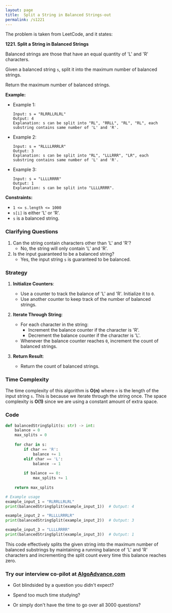 ```yaml
---
layout: page
title:  Split a String in Balanced Strings-out
permalink: /s1221
---
```


The problem is taken from LeetCode, and it states:

**1221. Split a String in Balanced Strings**

Balanced strings are those that have an equal quantity of 'L' and 'R' characters.

Given a balanced string `s`, split it into the maximum number of balanced strings.

Return the maximum number of balanced strings.

**Example:**

- Example 1:
  ```
  Input: s = "RLRRLLRLRL"
  Output: 4
  Explanation: s can be split into "RL", "RRLL", "RL", "RL", each substring contains same number of 'L' and 'R'.
  ```
  
- Example 2:
  ```
  Input: s = "RLLLLRRRLR"
  Output: 3
  Explanation: s can be split into "RL", "LLLRRR", "LR", each substring contains same number of 'L' and 'R'.
  ```
  
- Example 3:
  ```
  Input: s = "LLLLRRRR"
  Output: 1
  Explanation: s can be split into "LLLLRRRR".
  ```
  
**Constraints:**
- `1 <= s.length <= 1000`
- `s[i]` is either 'L' or 'R'.
- `s` is a balanced string.

### Clarifying Questions

1. Can the string contain characters other than 'L' and 'R'?
   - No, the string will only contain 'L' and 'R'.
2. Is the input guaranteed to be a balanced string?
   - Yes, the input string `s` is guaranteed to be balanced.

### Strategy

1. **Initialize Counters**: 
   - Use a counter to track the balance of 'L' and 'R'. Initialize it to `0`.
   - Use another counter to keep track of the number of balanced strings.

2. **Iterate Through String**:
   - For each character in the string:
     - Increment the balance counter if the character is 'R'.
     - Decrement the balance counter if the character is 'L'.
   - Whenever the balance counter reaches `0`, increment the count of balanced strings.

3. **Return Result**:
   - Return the count of balanced strings.

### Time Complexity

The time complexity of this algorithm is **O(n)** where `n` is the length of the input string `s`. This is because we iterate through the string once. The space complexity is **O(1)** since we are using a constant amount of extra space.

### Code

```python
def balancedStringSplit(s: str) -> int:
    balance = 0
    max_splits = 0
    
    for char in s:
        if char == 'R':
            balance += 1
        elif char == 'L':
            balance -= 1
        
        if balance == 0:
            max_splits += 1
    
    return max_splits

# Example usage
example_input_1 = "RLRRLLRLRL"
print(balancedStringSplit(example_input_1))  # Output: 4

example_input_2 = "RLLLLRRRLR"
print(balancedStringSplit(example_input_2))  # Output: 3

example_input_3 = "LLLLRRRR"
print(balancedStringSplit(example_input_3))  # Output: 1
```

This code effectively splits the given string into the maximum number of balanced substrings by maintaining a running balance of 'L' and 'R' characters and incrementing the split count every time this balance reaches zero.


### Try our interview co-pilot at [AlgoAdvance.com](https://algoAdvance.com)

- Got blindsided by a question you didn't expect?

- Spend too much time studying?

- Or simply don't have the time to go over all 3000 questions?

